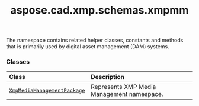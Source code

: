 ﻿---
title: aspose.cad.xmp.schemas.xmpmm
second_title: Aspose.CAD for Python via .NET API References
description: 
type: docs
weight: 10
url: /aspose.cad.xmp.schemas.xmpmm/
is_root: false
---

The namespace contains related helper classes, constants and methods that is primarily used by digital asset management (DAM) systems.

### Classes
| Class | Description |
| :- | :- |
| [`XmpMediaManagementPackage`](/cad/python-net/aspose.cad.xmp.schemas.xmpmm/xmpmediamanagementpackage) | Represents XMP Media Management namespace. |


